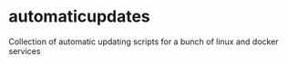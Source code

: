 # automaticupdates
Collection of automatic updating scripts for a bunch of linux and docker services

